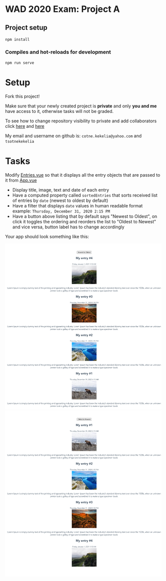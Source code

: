 # WAD 2020 Exam: Project A

## Project setup
```
npm install
```

### Compiles and hot-reloads for development
```
npm run serve
```


# Setup

Fork this project!

Make sure that your newly created project is **private** 
and only **you and me** have access to it, otherwise tasks will not be graded.

To see how to change repository visibility to private 
and add collaborators click [here](https://docs.github.com/en/enterprise-server@2.21/github/administering-a-repository/setting-repository-visibility#making-a-repository-private-1) 
and [here](https://docs.github.com/en/free-pro-team@latest/github/setting-up-and-managing-your-github-user-account/inviting-collaborators-to-a-personal-repository)

My email and username on github is: `cotne.kekelia@yahoo.com` and `tsotnekekelia`

# Tasks
Modify [Entries.vue](./src/components/Entries.vue) so that it displays all the 
entry objects that are passed to it from [App.vue](./src/App.vue)

- Display title, image, text and date of each entry
- Have a computed property called `sortedEntries` that sorts received list of entries by `date` (newest to oldest by default)
- Have a filter that displays `date` values in human readable format 
example: `Thursday, December 31, 2020 2:15 PM`
- Have a button above listing that by default says "Newest to Oldest", 
on click it toggles the ordering and reorders the list to "Oldest to Newest" and vice versa,
button label has to change accordingly

Your app should look something like this: 

![img](./src/assets/screenshot1.png) ![img](./src/assets/screenshot2.png)

